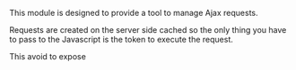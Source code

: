 This module is designed to provide a tool to manage Ajax requests.

Requests are created on the server side cached so the only thing you have
to pass to the Javascript is the token to execute the request.

This avoid to expose